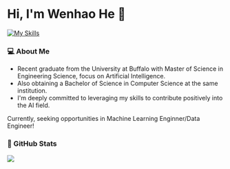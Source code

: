# Hi, I'm Wenhao He :wave:
[![My Skills](https://skillicons.dev/icons?i=py,pytorch,tensorflow,sklearn,opencv,js,html,css,mysql,c)](https://skillicons.dev)

### :computer: About Me

- Recent graduate from the University at Buffalo with Master of Science in Engineering Science, focus on Artificial Intelligence.
- Also obtaining a Bachelor of Science in Computer Science at the same institution.
- I'm deeply committed to leveraging my skills to contribute positively into the AI field.

Currently, seeking opportunities in Machine Learning Enginner/Data Engineer!

### :book: GitHub Stats

<a href="https://github.com/JODGEW/github-readme-stats"><img align="center" src="https://github-readme-stats.vercel.app/api/top-langs/?username=hussaino03&langs_count=10&hide=jupyter%20notebook&theme=algolia&layout=compact" /></a>
